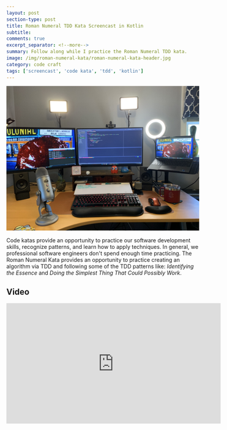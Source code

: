 ```yaml
---
layout: post
section-type: post
title: Roman Numeral TDD Kata Screencast in Kotlin
subtitle: 
comments: true
excerpt_separator: <!--more-->
summary: Follow along while I practice the Roman Numeral TDD kata. 
image: /img/roman-numeral-kata/roman-numeral-kata-header.jpg
category: code craft
tags: ['screencast', 'code kata', 'tdd', 'kotlin']
---
```


<img src="/img/roman-numeral-kata/roman-numeral-kata.jpg" alt="The Roman Numeral TDD Kata" class="img-responsive" />

Code katas provide an opportunity to practice our software development skills, recognize patterns, and learn how to apply techniques. In general, we professional software engineers don't spend enough time practicing. The Roman Numeral Kata provides an opportunity to practice creating an algorithm via TDD and following some of the TDD patterns like: _Identifying the Essence_ and _Doing the Simplest Thing That Could Possibly Work_.

## Video 

<iframe width="560" height="315" src="https://www.youtube.com/embed/wEDy4vv-fVM" title="YouTube video player" frameborder="0" allow="accelerometer; autoplay; clipboard-write; encrypted-media; gyroscope; picture-in-picture" allowfullscreen></iframe>